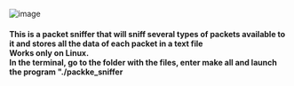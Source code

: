 ![image](https://user-images.githubusercontent.com/75273945/136714299-46e79596-24e0-4fcf-a864-ee8bf86faf6b.png)

<h4>This is a packet sniffer that will sniff several types of packets available to it and stores all the data of each packet in a text file
 <br>
Works only on Linux. 
 <br>
In the terminal, go to the folder with the files, enter make all and launch the program  "./packke_sniffer<h1>
 <br>
